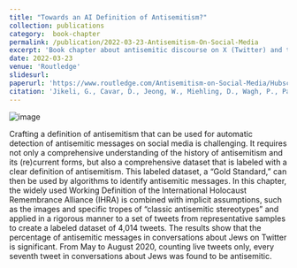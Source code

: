 ```yaml
---
title: "Towards an AI Definition of Antisemitism?"
collection: publications
category:  book-chapter
permalink: /publication/2022-03-23-Antisemitism-On-Social-Media
excerpt: 'Book chapter about antisemitic discourse on X (Twitter) and the development of a gold standard that servers for the detection of hate speech'
date: 2022-03-23
venue: 'Routledge'
slidesurl: 
paperurl: 'https://www.routledge.com/Antisemitism-on-Social-Media/Hubscher-vonMering/p/book/9781032059693?srsltid=AfmBOopiFQjOmIrT_EiXtQIrvlfK14RfLNxcmWatzkGV64DRIvrRNS8R'
citation: 'Jikeli, G., Cavar, D., Jeong, W., Miehling, D., Wagh, P., Pak, D., 2022. Towards an AI Definition of Antisemitism?, <in> in: Hübscher, M., Mering, S. (Eds.), <i>Antisemitism on Social Media.</i> Routledge'
---
```

![image](https://images.routledge.com/common/jackets/amazon/978103205/9781032059693.jpg)

Crafting a definition of antisemitism that can be used for automatic detection of antisemitic messages on social media is challenging. It requires not only a comprehensive understanding of the history of antisemitism and its (re)current forms, but also a comprehensive dataset that is labeled with a clear definition of antisemitism. This labeled dataset, a “Gold Standard,” can then be used by algorithms to identify antisemitic messages. In this chapter, the widely used Working Definition of the International Holocaust Remembrance Alliance (IHRA) is combined with implicit assumptions, such as the images and specific tropes of “classic antisemitic stereotypes” and applied in a rigorous manner to a set of tweets from representative samples to create a labeled dataset of 4,014 tweets. The results show that the percentage of antisemitic messages in conversations about Jews on Twitter is significant. From May to August 2020, counting live tweets only, every seventh tweet in conversations about Jews was found to be antisemitic.
